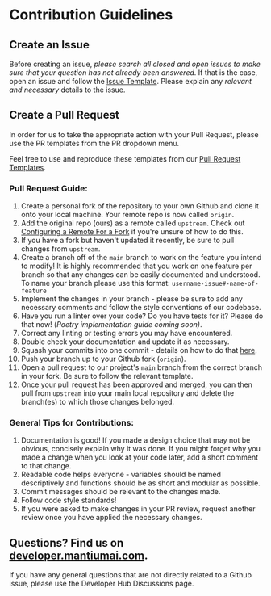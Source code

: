 # Contribution Guidelines

## Create an Issue

Before creating an issue, *please search all closed and open issues to make sure that your question has not already been answered*. If that is the case, open an issue and follow the [Issue Template](https://github.com/mantiumai/mantiumclient-py/blob/main/.github/templates/issue_template.md). Please explain any *relevant and necessary* details to the issue.

## Create a Pull Request

In order for us to take the appropriate action with your Pull Request, please use the PR templates from the PR dropdown menu.

Feel free to use and reproduce these templates from our [Pull Request Templates](https://github.com/mantiumai/mantiumclient-py/tree/main/.github/templates).

### Pull Request Guide:

1. Create a personal fork of the repository to your own Github and clone it onto your local machine. Your remote repo is now called `origin`.
2. Add the original repo (ours) as a remote called `upstream`. Check out [Configuring a Remote For a Fork](https://docs.github.com/en/pull-requests/collaborating-with-pull-requests/working-with-forks/configuring-a-remote-for-a-fork) if you're unsure of how to do this.
3. If you have a fork but haven't updated it recently, be sure to pull changes from `upstream`.
4. Create a branch off of the `main` branch to work on the feature you intend to modify! It is highly recommended that you work on one feature per branch so that any changes can be easily documented and understood.
To name your branch please use this format: `username-issue#-name-of-feature`
5. Implement the changes in your branch - please be sure to add any necessary comments and follow the style conventions of our codebase.
6. Have you run a linter over your code? Do you have tests for it? Please do that now! (*Poetry implementation guide coming soon)*.
7. Correct any linting or testing errors you may have encountered.
8. Double check your documentation and update it as necessary.
9. Squash your commits into one commit - details on how to do that [here](https://git-scm.com/book/en/v2/Git-Tools-Rewriting-History#:~:text=file%E2%80%9D%20commit%20completely.-,Squashing%20Commits,-It%E2%80%99s%20also%20possible).
10. Push your branch up to your Github fork (`origin`).
11. Open a pull request to our project's `main` branch from the correct branch in your fork. Be sure to follow the relevant template.
12. Once your pull request has been approved and merged, you can then pull from `upstream` into your main local repository and delete the branch(es) to which those changes belonged.

### General Tips for Contributions:

1. Documentation is good! If you made a design choice that may not be obvious, concisely explain why it was done. If you might forget why you made a change when you look at your code later, add a short comment to that change.
2. Readable code helps everyone - variables should be named descriptively and functions should be as short and modular as possible.
3. Commit messages should be relevant to the changes made.
4. Follow code style standards!
5. If you were asked to make changes in your PR review, request another review once you have applied the necessary changes.

## Questions? Find us on [developer.mantiumai.com](https://developer.mantiumai.com/discuss).

If you have any general questions that are not directly related to a Github issue, please use the Developer Hub Discussions page.
